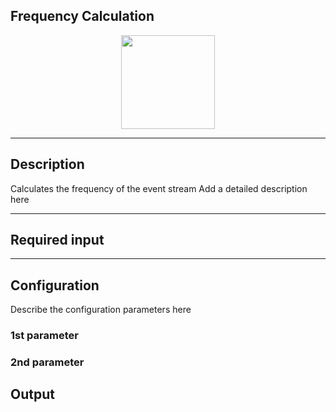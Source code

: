 ## Frequency Calculation

<p align="center"> 
    <img src="icon.png" width="150px;"/>
</p>

***

## Description

Calculates the frequency of the event stream
Add a detailed description here

***

## Required input


***

## Configuration

Describe the configuration parameters here

### 1st parameter


### 2nd parameter

## Output
